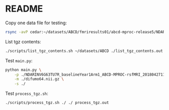 # README

Copy one data file for testing:

```bash
rsync -avP cedar:~/datasets/ABCD/fmriresults01/abcd-mproc-release5/NDARINV6G63TU7R_baselineYear1Arm1_ABCD-MPROC-rsfMRI_20180427114950.tgz ./
```

List tgz contents:

```bash
./scripts/list_tgz_contents.sh ~/datasets/ABCD ./list_tgz_contents.out
```

Test `main.py`:

```bash
python main.py \
    -p ./NDARINV6G63TU7R_baselineYear1Arm1_ABCD-MPROC-rsfMRI_20180427114950.tgz \
    -m ./difumo64.nii.gz \
    -s ./
```

Test `process_tgz.sh`:

```bash
./scripts/process_tgz.sh ./ ./ process_tgz.out
```
